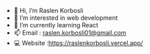 - 👋 Hi, I’m Raslen Korbosli
- 👀 I’m interested in web development
- 🌱 I’m currently learning React
- 📫 Email : raslen.korbosli01@gmail.com
- 💻 Website :https://raslenkorbosli.vercel.app/

